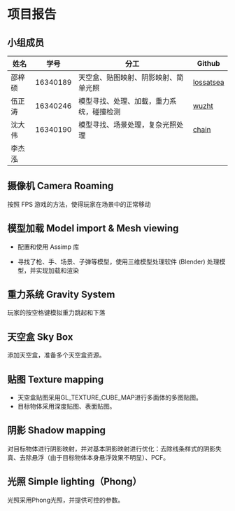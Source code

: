 # 项目报告

## 小组成员

| 姓名   | 学号     | 分工                                     | Github                            |
| ------ | -------- | ---------------------------------------- | --------------------------------- |
| 邵梓硕 | 16340189 | 天空盒、贴图映射、阴影映射、简单光照         |    [lossatsea](https://github.com/lossatsea)                               |
| 伍正涛 | 16340246 | 模型寻找、处理、加载，重力系统，碰撞检测 | [wuzht](https://github.com/wuzht) |
| 沈大伟 | 16340190 | 模型寻找、场景处理，复杂光照处理           | [chain](https://github.com/freesdw)   |
| 李杰泓 |          |                                          |                                   |



## 摄像机 Camera Roaming

按照 FPS 游戏的方法，使得玩家在场景中的正常移动



## 模型加载 Model import & Mesh viewing

* 配置和使用 Assimp 库

* 寻找了枪、手、场景、子弹等模型，使用三维模型处理软件 (Blender) 处理模型，并实现加载和渲染



## 重力系统 Gravity System

玩家的按空格键模拟重力跳起和下落



## 天空盒  Sky Box 

添加天空盒，准备多个天空盒资源。

## 贴图  Texture mapping 

- 天空盒贴图采用GL_TEXTURE_CUBE_MAP进行多面体的多图贴图。
- 目标物体采用深度贴图、表面贴图。

## 阴影 Shadow mapping 

对目标物体进行阴影映射，并对基本阴影映射进行优化：去除线条样式的阴影失真、去除悬浮（由于目标物体本身悬浮效果不明显）、PCF。

## 光照 Simple lighting（Phong）

光照采用Phong光照，并提供可控的参数。

